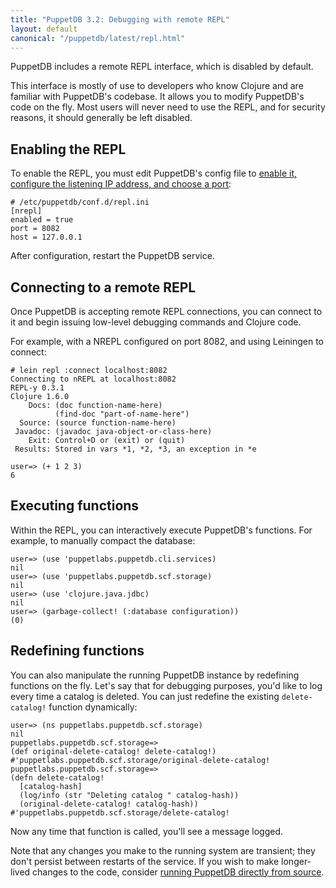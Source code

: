 ```yaml
---
title: "PuppetDB 3.2: Debugging with remote REPL"
layout: default
canonical: "/puppetdb/latest/repl.html"
---
```


PuppetDB includes a remote REPL interface, which is disabled by default.

This interface is mostly of use to developers who know Clojure and are familiar with PuppetDB's codebase. It allows you to modify PuppetDB's code on the fly. Most users will never need to use the REPL, and for security reasons, it should generally be left disabled.

Enabling the REPL
-----

To enable the REPL, you must edit PuppetDB's config file to [enable it, configure the listening IP address, and choose a port](./configure.html#repl-settings):

    # /etc/puppetdb/conf.d/repl.ini
    [nrepl]
    enabled = true
    port = 8082
    host = 127.0.0.1

After configuration, restart the PuppetDB service.

Connecting to a remote REPL
-----

Once PuppetDB is accepting remote REPL connections, you can connect to it and begin issuing low-level debugging commands and Clojure code.

For example, with a NREPL configured on port 8082, and using Leiningen to connect:

    # lein repl :connect localhost:8082
    Connecting to nREPL at localhost:8082
    REPL-y 0.3.1
    Clojure 1.6.0
        Docs: (doc function-name-here)
              (find-doc "part-of-name-here")
      Source: (source function-name-here)
     Javadoc: (javadoc java-object-or-class-here)
        Exit: Control+D or (exit) or (quit)
     Results: Stored in vars *1, *2, *3, an exception in *e

    user=> (+ 1 2 3)
    6

Executing functions
-----

Within the REPL, you can interactively execute PuppetDB's functions. For example, to manually compact the database:

    user=> (use 'puppetlabs.puppetdb.cli.services)
    nil
    user=> (use 'puppetlabs.puppetdb.scf.storage)
    nil
    user=> (use 'clojure.java.jdbc)
    nil
    user=> (garbage-collect! (:database configuration))
    (0)

Redefining functions
-----

You can also manipulate the running PuppetDB instance by redefining functions on the fly. Let's say that for debugging purposes, you'd like to log every time a catalog is deleted. You can just redefine the existing `delete-catalog!` function dynamically:

    user=> (ns puppetlabs.puppetdb.scf.storage)
    nil
    puppetlabs.puppetdb.scf.storage=>
    (def original-delete-catalog! delete-catalog!)
    #'puppetlabs.puppetdb.scf.storage/original-delete-catalog!
    puppetlabs.puppetdb.scf.storage=>
    (defn delete-catalog!
      [catalog-hash]
      (log/info (str "Deleting catalog " catalog-hash))
      (original-delete-catalog! catalog-hash))
    #'puppetlabs.puppetdb.scf.storage/delete-catalog!

Now any time that function is called, you'll see a message logged.

Note that any changes you make to the running system are transient; they don't persist between restarts of the service. If you wish to make longer-lived changes to the code, consider [running PuppetDB directly from source](./install_from_source.html).
